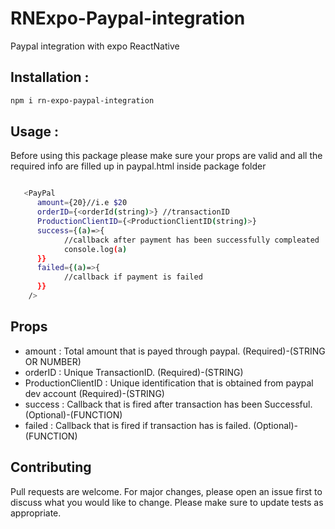 # RNExpo-Paypal-integration
Paypal integration with expo ReactNative


## Installation :

  ```bash
  npm i rn-expo-paypal-integration
  ``` 
  
## Usage :

Before using this package please make sure your props are valid and all the required info are filled up in paypal.html inside package folder

```bash

   <PayPal 
      amount={20}//i.e $20 
      orderID={<orderId(string)>} //transactionID
      ProductionClientID={<ProductionClientID(string)>}
      success={(a)=>{
            //callback after payment has been successfully compleated
            console.log(a)
      }} 
      failed={(a)=>{
            //callback if payment is failed
      }}
    />

```

## Props

  * amount             : Total amount that is payed through paypal.                      (Required)-(STRING OR NUMBER)
  * orderID            : Unique TransactionID.                                           (Required)-(STRING)
  * ProductionClientID : Unique identification that is obtained from paypal dev account  (Required)-(STRING)
  * success            : Callback that is fired after transaction has been Successful.   (Optional)-(FUNCTION)
  * failed             : Callback that is fired if transaction has is failed.            (Optional)-(FUNCTION)
   
## Contributing

Pull requests are welcome. For major changes, please open an issue first to discuss what you would like to change.
Please make sure to update tests as appropriate.
